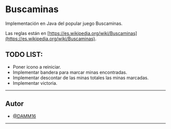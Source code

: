 # Buscaminas

Implementación en Java del popular juego Buscaminas.

Las reglas están en [https://es.wikipedia.org/wiki/Buscaminas](https://es.wikipedia.org/wiki/Buscaminas).

## TODO LIST:

- Poner icono a reiniciar.
- Implementar bandera para marcar minas encontradas.
- Implementar descontar de las minas totales las minas marcadas. 
- Implementar victoria.
---

## Autor
- [@DAMM16](https://github.com/DAMM16/)
---